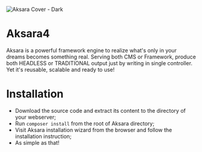 ![Aksara Cover - Dark](https://user-images.githubusercontent.com/10624446/103445986-044adb80-4cad-11eb-8df7-52083dfd5868.jpg)


# Aksara4
Aksara is a powerful framework engine to realize what's only in your dreams becomes something real. Serving both CMS or Framework, produce both HEADLESS or TRADITIONAL output just by writing in single controller. Yet it's reusable, scalable and ready to use!

# Installation
- Download the source code and extract its content to the directory of your webserver;
- Run `composer install` from the root of Aksara directory;
- Visit Aksara installation wizard from the browser and follow the installation instruction;
- As simple as that!
